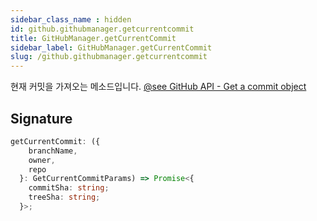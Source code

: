 ```yaml
---
sidebar_class_name : hidden
id: github.githubmanager.getcurrentcommit
title: GitHubManager.getCurrentCommit
sidebar_label: GitHubManager.getCurrentCommit
slug: /github.githubmanager.getcurrentcommit
---
```






현재 커밋을 가져오는 메소드입니다. [@see GitHub API - Get a commit object](https://docs.github.com/en/rest/git/commits?apiVersion=2022-11-28#get-a-commit-object)

## Signature

```typescript
getCurrentCommit: ({
    branchName,
    owner,
    repo
  }: GetCurrentCommitParams) => Promise<{
    commitSha: string;
    treeSha: string;
  }>;
```
